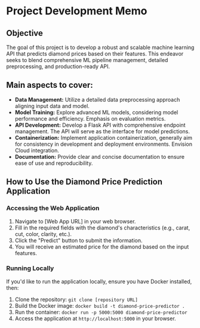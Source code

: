 
# Project Development Memo

## Objective

The goal of this project is to develop a robust and scalable machine learning API that predicts diamond prices based on their features. This endeavor seeks to blend comprehensive ML pipeline management, detailed preprocessing, and production-ready API.

## Main aspects to cover:

- **Data Management:** Utilize a detailed data preprocessing approach aligning input data and model.
- **Model Training:** Explore advanced ML models, considering model performance and efficiency. Emphasis on evaluation metrics.
- **API Development:** Develop a Flask API with comprehensive endpoint management. The API will serve as the interface for model predictions.
- **Containerization:** Implement application containerization, generally aim for consistency in development and deployment environments. Envision Cloud integration.
- **Documentation:** Provide clear and concise documentation to ensure ease of use and reproducibility.


## How to Use the Diamond Price Prediction Application

### Accessing the Web Application

1. Navigate to [Web App URL] in your web browser.
2. Fill in the required fields with the diamond's characteristics (e.g., carat, cut, color, clarity, etc.).
3. Click the "Predict" button to submit the information.
4. You will receive an estimated price for the diamond based on the input features.

### Running Locally

If you'd like to run the application locally, ensure you have Docker installed, then:

1. Clone the repository: `git clone [repository URL]`
2. Build the Docker image: `docker build -t diamond-price-predictor .`
3. Run the container: `docker run -p 5000:5000 diamond-price-predictor`
4. Access the application at `http://localhost:5000` in your browser.
